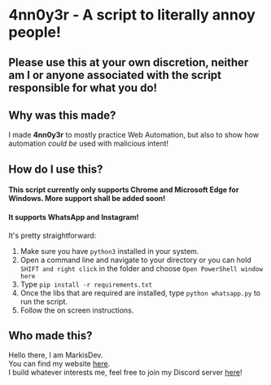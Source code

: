 # 4nn0y3r - A script to literally annoy people!

## Please use this at your own discretion, neither am I or anyone associated with the script responsible for what you do!

## Why was this made?
I made **4nn0y3r** to mostly practice Web Automation, but also to show how automation _could be_ used with malicious intent!

## How do I use this?
#### This script currently only supports Chrome and Microsoft Edge for Windows. More support shall be added soon!
#### It supports WhatsApp and Instagram!

It's pretty straightforward:  
1. Make sure you have `python3` installed in your system.
2. Open a command line and navigate to your directory or you can hold `SHIFT and right click` in the folder and choose `Open PowerShell window here`
3. Type `pip install -r requirements.txt` 
4. Once the libs that are required are installed, type `python whatsapp.py` to run the script.
5. Follow the on screen instructions.

## Who made this?
Hello there, I am MarkisDev.  
You can find my website [here](https://markis.dev).  
I build whatever interests me, feel free to join my Discord server [here](https://discord.io/dev)! 

